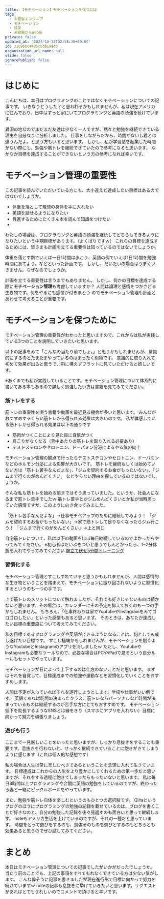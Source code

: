 ```yaml
---
title: 【モチベーション】モチベーションを保つには
tags:
  - 未経験エンジニア
  - モチベーション
  - 独学
  - 未経験からWeb系
private: false
updated_at: '2024-10-13T02:58:36+09:00'
id: 3109bbc4485cbde19ad0
organization_url_name: null
slide: false
ignorePublish: false
---
```

# はじめに
こんにちは、本日はプログラミングのことではなくモチベーションについての記事です。
いきなりどうした？と思われるかもしれませんが、私は現在アメリカに住んでおり、日中はずっと家にいてプログラミングと英語の勉強を続けています。

異国の地なのでまだまだ友達は少なく一人ですが、黙々と勉強を継続できている理由を自分なりに分析しました。
仕事をしながらだから、時間がないし君とは違うんだよ。と思う方もいると思います。
しかし、私が学習塾を起業した時間がない際にも、勉強や筋トレを継続できていたので参考になると思います。
なかなか目標を達成することができないという方の参考になれば幸いです。
# モチベーション管理の重要性
この記事を読んでいただいている方にも、大小違えど達成したい目標はあるのではないでしょうか。
* 体重を落として理想の身体を手に入れたい
* 英語を話せるようになりたい
* 昇進するためにたくさん本を読んで知識をつけたい
* 
わたしの場合は、プログラミングと英語の勉強を継続してどちらもできるようになりたいという中期目標があります。（よくばりですｗ）
これらの目標を達成するためには、皆さまも計画を立てる重要性は知っているのではないでしょうか。

体重を落とす例でいえば一日1時間は歩こう、英語の例でいえば1日1時間を勉強時間にあてよう。などといった計画です。
しかし、だいたいの場合はうまくいきません。なぜなのでしょうか。

計画を立てる重要性は言うまでもありません。
しかし、何かの目標を達成する際に<strong>モチベーション管理</strong>も考慮していますか？
人間は論理と感情をつかさどる生き物です。何をやるにも感情が付きまとう
のでモチベーション管理も計画とあわせて考えることが重要です。

# モチベーションを保つために
モチベーション管理の重要性がわかったと思いますので、これからは私が実践している3つのことを説明していきたいと思います。

以下の記事をみて「こんなの当たり前でしょ。」と思うかもしれませんが、意識的にするのとたまたまやっているのはまったく別物です。
意識的に取り入れて初めて効果が出ると思うで、斜に構えずフラットに見ていただけると嬉しいです。

※あくまでも私が実践していることです。モチベーション管理について体系的に書いてある本もあるので詳しく勉強したい方は書籍を見てみてください。

### 筋トレをする
筋トレの重要性を唄う書籍や動画を最近見る機会が多いと思います。
みんながおすすめするくらい筋トレから得られる効果は大きいのです。
私が体感している筋トレから得られる効果は以下の通りです
* 筋肉がつくことにより見た目に自信がつく
* 肩こりがなくなる（背中あたりの筋トレを取り入れる必要あり）
* テストステロンやセロトニン、ドーパミン分泌によるやる気の向上

モチベーション管理の観点で行ったらテストステロンやセロトニン、ドーパミンなどのホルモン分泌による影響が大きいです。
筋トレを継続もしくは始めていない方は「筋トレ苦手なんだよな」、「ジムを契約するお金がもったいない」、「ジムまで行くのがめんどくさい」
などやらない理由を探しているのではないでしょうか。

そんな私も筋トレを始める前まではそう思っていました。というか、社会人になるまで筋トレ苦手でしたｗ
筋トレ苦手とかジムめんどくさいとか私が当時思っていた感情ですが、このように向き合ってみました。

「筋トレ苦手なんだよな」→仕事モチベアップのために継続してみよう！
「ジムを契約するお金がもったいない」→家で筋トレして足りなくなったらジム行こう！
「ジムまで行くのがめんどくさい」→上と同じ

自宅筋トレについて、私は以下の動画をほぼ毎日継続しているのでよかったらやってみてください。
※初心者はだいぶきついと思うでしんどかったら、1~2分休憩を入れてやってみてください
[腕立て伏せ5分間トレーニング](https://youtu.be/No9m0A2tzLw)

### 習慣化する
モチベーション管理とすこしずれていると思うかもしれませんが、人間は感情的な生き物ということを踏まえて、モチベーションに振り回されないように習慣化するというのも一つの手です。

上で筋トレのメリットについて触れましたが、それでも好きじゃないものは続かないと思います。その場合は、カレンダーにその予定を抑えておくのも一つの手かもしれません。
もちろん、「仕事終わりは家でYoutubeやInstagramをみてゴロゴロしたい」といった感情もあると思います。
そのときは、あなたが達成したい目標の重要度について考えてみてください。

私の目標であるプログラミングや英語ができるようになることは、何としても成し遂げたい目標です。
すこし極端かもしれませんが、モチベーションを削ぐようなYoutubeとInstagramのアプリを消しましたｗ
ただし、YoutubeやInstagramも必要なツールなので、必要な場合はPCやiPadで見るという自分ルールもセットでやっています。

モチベーションが日によって上下するのは仕方のないことだと思います。
まずはそれを自覚して、目標達成までの勉強や運動などを習慣化していくことをおすすめします。

人間は予定が入っていればそれを遂行しようとします。学校や仕事がいい例です。
英語であれば時間の決まったクラス、筋トレならパーソナルなど時間が決まっているものは継続するのが苦手な方にとてもおすすめです。
モチベーション低下を助長するようなSNSとは縁をきり（スマホにアプリを入れない）目標に向かって努力を頑張りましょう。

### 遊びも行う
ここまで一見厳しいことをいったと思いますが、しっかり息抜きをすることも重要です。息抜きを行わないと、せっかく継続できていることに飽きがきてしまうように感じます（これは個人的な感想です）

私の場合は人生は常に楽しむべきであるということを念頭に入れて生きています。
目標達成はこれからの人生をより豊かにしてくれるための第一歩だと思いますが、それをする過程に飽きてしまったらもったいないと思います。
私は毎日8時間以上プログラミングや合間に英語の勉強をしているのですが、終わったら妻と一緒にピックルボールをやっています。

また、勉強や筋トレ自体を楽しむというのもひとつの選択肢です。
Qiitaというブログのほうにプログラミングの勉強の記録を載せているのは、ブログを書くことが好きなのと、自分の勉強した記録を後々見返すのも面白いと思って継続します。
noteもアメリカ生活を上げているのですが、それの一種だと思っています。
時間をとって遊びをするのも、勉強そのものを遊びとするのもどちらとも効果あると思うのでぜひ試してみてください。

# まとめ
本日はモチベーション管理についての記事でしたがいかがだったでしょうか。
当たり前のことでも、上記の事項をすべてもれなくできている方は少ない気がします。
こんな偉そうに記事を書きましたが現在進行形で目標に向かって努力を続けていますｗ
noteの記事も息抜きに挙げていきたいと思います。リクエストがあればとてもうれしいのでコメントで頂けると幸いです。

